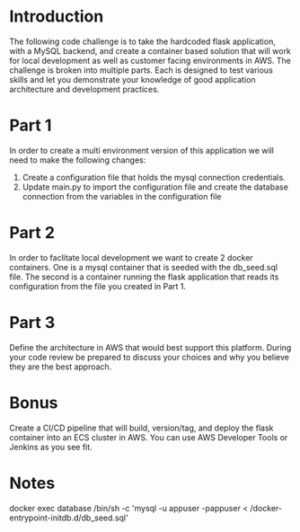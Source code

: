 # Introduction

The following code challenge is to take the hardcoded flask application, with a MySQL backend, and create a container based solution that will work for local development as well as customer facing environments in AWS.  The challenge is broken into multiple parts.  Each is designed to test various skills and let you demonstrate your knowledge of good application architecture and development practices.

# Part 1

In order to create a multi environment version of this application we will need to make the following changes:

1. Create a configuration file that holds the mysql connection credentials.
2. Update main.py to import the configuration file and create the database connection from the variables in the configuration file

# Part 2

In order to faclitate local development we want to create 2 docker containers.  One is a mysql container that is seeded with the db_seed.sql file.  The second is a container running the flask application that reads its configuration from the file you created in Part 1.

# Part 3

Define the architecture in AWS that would best support this platform.  During your code review be prepared to discuss your choices and why you believe they are the best approach.

# Bonus

Create a CI/CD pipeline that will build, version/tag, and deploy the flask container into an ECS cluster in AWS.  You can use AWS Developer Tools or Jenkins as you see fit.



# Notes
docker exec database /bin/sh -c 'mysql -u appuser -pappuser < /docker-entrypoint-initdb.d/db_seed.sql'
